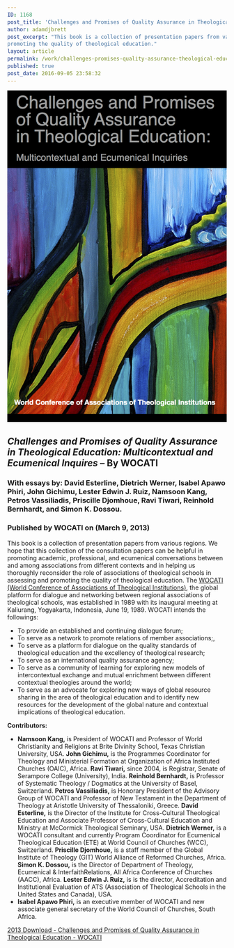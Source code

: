 ```yaml
---
ID: 1168
post_title: 'Challenges and Promises of Quality Assurance in Theological Education'
author: adamdjbrett
post_excerpt: "This book is a collection of presentation papers from various regions. We hope that this collection of the consultation papers can be helpful in promoting academic, professional, and ecumenical conversations between and among associations from different contexts and in helping us thoroughly reconsider the role of associations of theological schools in assessing and
promoting the quality of theological education."
layout: article
permalink: /work/challenges-promises-quality-assurance-theological-education/
published: true
post_date: 2016-09-05 23:58:32
---
```

 ![[2013 WOCATI Book Cover](/wp-content/uploads/2014/12/2013-WOCATI-cover-image-2-677x1024.png)](/wp-content/uploads/2014/12/2013-WOCATI-cover-image-2.png)

## _**Challenges and Promises of Quality Assurance in Theological Education: Multicontextual and Ecumenical Inquires**_ – By WOCATI

### With essays by: David Esterline, Dietrich Werner, Isabel Apawo Phiri, John Gichimu, Lester Edwin J. Ruiz, Namsoon Kang, Petros Vassiliadis, Priscille Djomhoue, Ravi Tiwari, Reinhold Bernhardt, and Simon K. Dossou.

### Published by WOCATI on (March 9, 2013)

This book is a collection of presentation papers from various regions. We hope that this collection of the consultation papers can be helpful in promoting academic, professional, and ecumenical conversations between and among associations from different contexts and in helping us thoroughly reconsider the role of associations of theological schools in assessing and promoting the quality of theological education. The [WOCATI (World Conference of Associations of Theological Institutions)](https://wocati.org/), the global platform for dialogue and networking between regional associations of theological schools, was established in 1989 with its inaugural meeting at Kaliurang, Yogyakarta, Indonesia, June 19, 1989. WOCATI intends the followings:

*   To provide an established and continuing dialogue forum;
*   To serve as a network to promote relations of member associations;,
*   To serve as a platform for dialogue on the quality standards of theological education and the excellency of theological research;
*   To serve as an international quality assurance agency;
*   To serve as a community of learning for exploring new models of intercontextual exchange and mutual enrichment between different contextual theologies around the world;
*   To serve as an advocate for exploring new ways of global resource sharing in the area of theological education and to identify new resources for the development of the global nature and contextual implications of theological education.

**Contributors:**

*   **Namsoon Kang,** is President of WOCATI and Professor of World Christianity and Religions at Brite Divinity School, Texas Christian University, USA. **John Gichimu,** is the Programmes Coordinator for Theology and Ministerial Formation at Organization of Africa Instituted Churches (OAIC), Africa. **Ravi Tiwari,** since 2004, is Registrar, Senate of Serampore College (University), India. **Reinhold Bernhardt,** is Professor of Systematic Theology / Dogmatics at the University of Basel, Switzerland. **Petros Vassiliadis,** is Honorary President of the Advisory Group of WOCATI and Professor of New Testament in the Department of Theology at Aristotle University of Thessaloniki, Greece. **David Esterline,** is the Director of the Institute for Cross-Cultural Theological Education and Associate Professor of Cross-Cultural Education and Ministry at McCormick Theological Seminary, USA. **Dietrich Werner,** is a WOCATI consultant and currently Program Coordinator for Ecumenical Theological Education (ETE) at World Council of Churches (WCC), Switzerland. **Priscille Djomhoue,** is a staff member of the Global Institute of Theology (GIT) World Alliance of Reformed Churches, Africa. **Simon K. Dossou,** is the Director of Department of Theology, Ecumenical & InterfaithRelations, All Africa Conference of Churches (AACC), Africa. **Lester Edwin J. Ruiz,** is is the director, Accreditation and Institutional Evaluation of ATS (Association of Theological Schools in the United States and Canada), USA.
*   **Isabel Apawo Phiri,** is an executive member of WOCATI and new associate general secretary of the World Council of Churches, South Africa.

[2013 Download - Challenges and Promises of Quality Assurance in Theological Education - WOCATI](https://wocati.org/wp-content/uploads/2013/03/2013-Challenges-and-Promises-of-Quality-Assurance-in-Theological-Education-WOCATI.pdf)
